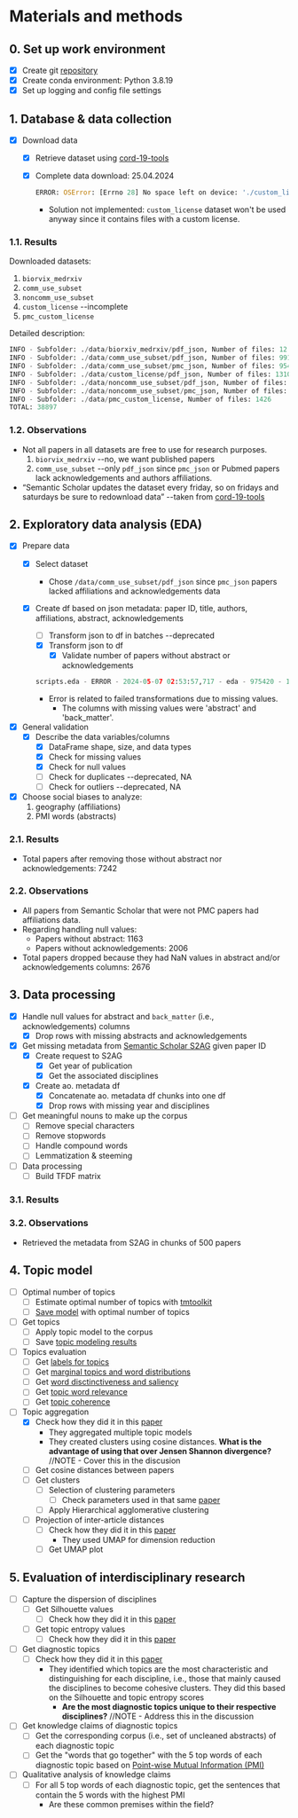 # Materials and methods

## 0. Set up work environment

- [x] Create git [repository](https://github.com/sa-aguilarv/thesis_exp)
- [x] Create conda environment: Python 3.8.19
- [x] Set up logging and config file settings

## 1. Database & data collection

- [x] Download data
  - [x] Retrieve dataset using [cord-19-tools](https://pypi.org/project/cord-19-tools/)
  - [x] Complete data download: 25.04.2024

    ```Python
    ERROR: OSError: [Errno 28] No space left on device: './custom_license/pdf_json/231960ded0e944a8e87bd5ae4bff74153a1bd113.json' –deprecated
    ```

    - Solution not implemented: `custom_license` dataset won't be used anyway since it contains files with a custom license.

### 1.1. Results

Downloaded datasets:

1. `biorvix_medrxiv`
2. `comm_use_subset`
3. `noncomm_use_subset`
4. `custom_license` --incomplete
5. `pmc_custom_license`

Detailed description:

```Python
INFO - Subfolder: ./data/biorxiv_medrxiv/pdf_json, Number of files: 12
INFO - Subfolder: ./data/comm_use_subset/pdf_json, Number of files: 9918
INFO - Subfolder: ./data/comm_use_subset/pmc_json, Number of files: 9540
INFO - Subfolder: ./data/custom_license/pdf_json, Number of files: 13106
INFO - Subfolder: ./data/noncomm_use_subset/pdf_json, Number of files: 2584
INFO - Subfolder: ./data/noncomm_use_subset/pmc_json, Number of files: 2311
INFO - Subfolder: ./data/pmc_custom_license, Number of files: 1426
TOTAL: 38897
```

### 1.2. Observations

- Not all papers in all datasets are free to use for research purposes.
  1. `biorvix_medrxiv` --no, we want published papers
  2. `comm_use_subset` --only `pdf_json` since `pmc_json` or Pubmed papers lack acknowledgements and authors affiliations.
- “Semantic Scholar updates the dataset every friday, so on fridays and saturdays be sure to redownload data” --taken from [cord-19-tools](https://pypi.org/project/cord-19-tools/)

## 2. Exploratory data analysis (EDA)

- [x] Prepare data
  - [x] Select dataset
    - Chose `/data/comm_use_subset/pdf_json` since `pmc_json` papers lacked affiliations and acknowledgements data
  - [x] Create df based on json metadata: paper ID, title, authors, affiliations, abstract, acknowledgements
    - [ ] Transform json to df in batches --deprecated
    - [x] Transform json to df
      - [x] Validate number of papers without abstract or acknowledgements

    ```Python
    scripts.eda - ERROR - 2024-05-07 02:53:57,717 - eda - 975420 - 140251992965504 - Error reading file ./data/comm_use_subset/pdf_json/e642816c09dd07b7bdf515088670a72ee8698bd8.json: list index out of range
    ```

    - Error is related to failed transformations due to missing values.
      - The columns with missing values were 'abstract' and 'back_matter'.

- [x] General validation
  - [x] Describe the data variables/columns
    - [x] DataFrame shape, size, and data types
    - [x] Check for missing values
    - [x] Check for null values
    - [ ] Check for duplicates --deprecated, NA
    - [ ] Check for outliers --deprecated, NA

- [x] Choose social biases to analyze:
  1. geography (affiliations)
  2. PMI words (abstracts)

### 2.1. Results

- Total papers after removing those without abstract nor acknowledgements: 7242

### 2.2. Observations

- All papers from Semantic Scholar that were not PMC papers had affiliations data.
- Regarding handling null values:
  - Papers without abstract: 1163
  - Papers without acknowledgements: 2006
- Total papers dropped because they had NaN values in abstract and/or acknowledgements columns: 2676

## 3. Data processing

- [x] Handle null values for abstract and `back_matter` (i.e., acknowledgements) columns
  - [x] Drop rows with missing abstracts and acknowledgements

- [x] Get missing metadata from [Semantic Scholar S2AG](https://api.semanticscholar.org/api-docs/datasets) given paper ID
  - [x] Create request to S2AG
    - [x] Get year of publication
    - [x] Get the associated disciplines
  - [x] Create ao. metadata df
    - [x] Concatenate ao. metadata df chunks into one df 
    - [x] Drop rows with missing year and disciplines

- [ ] Get meaningful nouns to make up the corpus
  - [ ] Remove special characters
  - [ ] Remove stopwords
  - [ ] Handle compound words
  - [ ] Lemmatization & steeming

- [ ] Data processing
  - [ ] Build TFDF matrix

### 3.1. Results

### 3.2. Observations

- Retrieved the metadata from S2AG in chunks of 500 papers

## 4. Topic model

- [ ] Optimal number of topics
  - [ ] Estimate optimal number of topics with [tmtoolkit](https://tmtoolkit.readthedocs.io/en/latest/)
  - [ ] [Save model](https://tmtoolkit.readthedocs.io/en/latest/topic_modeling.html#Displaying-and-exporting-topic-modeling-results) with optimal number of topics

- [ ] Get topics
  - [ ] Apply topic model to the corpus
  - [ ] Save [topic modeling results](https://tmtoolkit.readthedocs.io/en/latest/topic_modeling.html#Displaying-and-exporting-topic-modeling-results)

- [ ] Topics evaluation
  - [ ] Get [labels for topics](https://tmtoolkit.readthedocs.io/en/latest/topic_modeling.html#Generating-labels-for-topics)
  - [ ] Get [marginal topics and word distributions](https://tmtoolkit.readthedocs.io/en/latest/topic_modeling.html#Marginal-topic-and-word-distributions)
  - [ ] Get [word disctinctiveness and saliency](https://tmtoolkit.readthedocs.io/en/latest/topic_modeling.html#Word-distinctiveness-and-saliency)
  - [ ] Get [topic word relevance](https://tmtoolkit.readthedocs.io/en/latest/topic_modeling.html#Topic-word-relevance)
  - [ ] Get [topic coherence](https://tmtoolkit.readthedocs.io/en/latest/topic_modeling.html#Topic-coherence)

- [ ] Topic aggregation
  - [x] Check how they did it in this [paper](https://asistdl.onlinelibrary.wiley.com/doi/full/10.1002/asi.24533)
    - They aggregated multiple topic models
    - They created clusters using cosine distances. **What is the advantage of using that over Jensen Shannon divergence?** //NOTE - Cover this in the discusion
  - [ ] Get cosine distances between papers
  - [ ] Get clusters
    - [ ] Selection of clustering parameters
      - [ ] Check parameters used in that same [paper]([paper](https://asistdl.onlinelibrary.wiley.com/doi/full/10.1002/asi.24533))
    - [ ] Apply Hierarchical agglomerative clustering
  
  - [ ] Projection of inter-article distances
    - [ ] Check how they did it in this [paper](https://asistdl.onlinelibrary.wiley.com/doi/full/10.1002/asi.24533)
      - They used UMAP for dimension reduction
    - [ ] Get UMAP plot

## 5. Evaluation of interdisciplinary research

- [ ] Capture the dispersion of disciplines
  - [ ] Get Silhouette values
    - [ ] Check how they did it in this [paper](https://asistdl.onlinelibrary.wiley.com/doi/full/10.1002/asi.24533)
  - [ ] Get topic entropy values
    - [ ] Check how they did it in this [paper](https://asistdl.onlinelibrary.wiley.com/doi/full/10.1002/asi.24533)

- [ ] Get diagnostic topics
  - [ ] Check how they did it in this [paper](https://asistdl.onlinelibrary.wiley.com/doi/full/10.1002/asi.24533)
    - They identified which topics are the most characteristic and distinguishing for each discipline, i.e., those that mainly caused the disciplines to become cohesive clusters. They did this based on the Silhouette and topic entropy scores
      - **Are the most diagnostic topics unique to their respective disciplines?** //NOTE - Address this in the discussion

- [ ] Get knowledge claims of diagnostic topics
  - [ ] Get the corresponding corpus (i.e., set of uncleaned abstracts) of each diagnostic topic
  - [ ] Get the "words that go together" with the 5 top words of each diagnostic topic based on [Point-wise Mutual Information (PMI)](https://tedboy.github.io/nlps/generated/generated/nltk.BigramAssocMeasures.html)

- [ ] Qualitative analysis of knowledge claims
  - [ ] For all 5 top words of each diagnostic topic, get the sentences that contain the 5 words with the highest PMI
    - Are these common premises within the field?
